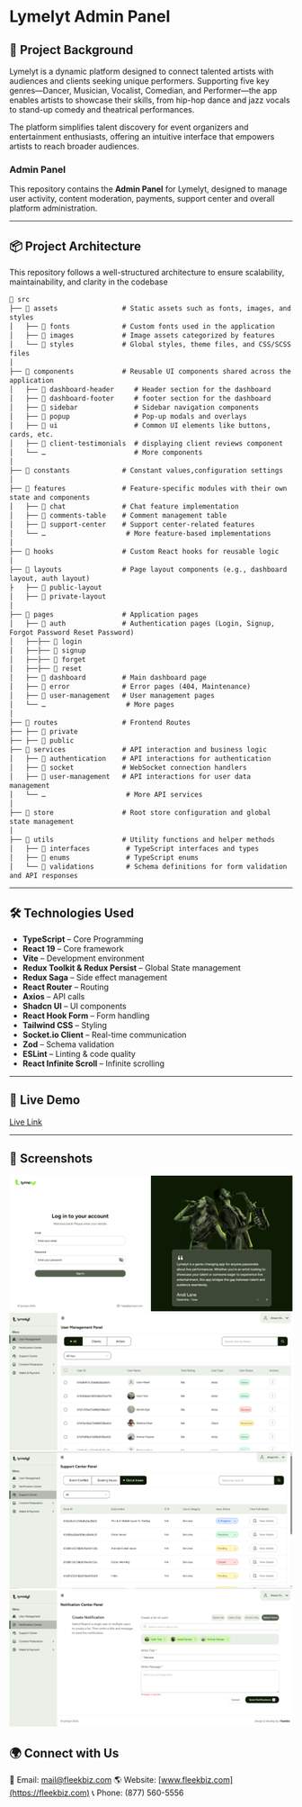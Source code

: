 # Lymelyt Admin Panel

## 🌟 Project Background
Lymelyt is a dynamic platform designed to connect talented artists with audiences and clients seeking unique performers. Supporting five key genres—Dancer, Musician, Vocalist, Comedian, and Performer—the app enables artists to showcase their skills, from hip-hop dance and jazz vocals to stand-up comedy and theatrical performances.

The platform simplifies talent discovery for event organizers and entertainment enthusiasts, offering an intuitive interface that empowers artists to reach broader audiences.

### **Admin Panel**
This repository contains the **Admin Panel** for Lymelyt, designed to manage user activity, content moderation, payments, support center and overall platform administration.

---

## 📦  Project Architecture
This repository follows a well-structured architecture to ensure scalability, maintainability, and clarity in the codebase
```
📂 src
├── 📂 assets                # Static assets such as fonts, images, and styles
│   ├── 📂 fonts             # Custom fonts used in the application
│   ├── 📂 images            # Image assets categorized by features
│   └── 📂 styles            # Global styles, theme files, and CSS/SCSS files
│
├── 📂 components            # Reusable UI components shared across the application
│   ├── 📂 dashboard-header     # Header section for the dashboard
│   ├── 📂 dashboard-footer     # footer section for the dashboard
│   ├── 📂 sidebar              # Sidebar navigation components
│   ├── 📂 popup                # Pop-up modals and overlays
│   ├── 📂 ui                   # Common UI elements like buttons, cards, etc.
│   ├── 📂 client-testimonials  # displaying client reviews component
│   └── …                      # More components
│
├── 📂 constants             # Constant values,configuration settings
│
├── 📂 features              # Feature-specific modules with their own state and components
│   ├── 📂 chat              # Chat feature implementation
│   ├── 📂 comments-table    # Comment management table
│   ├── 📂 support-center    # Support center-related features
│   └── …                    # More feature-based implementations
│
├── 📂 hooks                 # Custom React hooks for reusable logic
│
├── 📂 layouts               # Page layout components (e.g., dashboard layout, auth layout)
├   ├── 📂 public-layout    
│   ├── 📂 private-layout    
│
├── 📂 pages                 # Application pages
│   ├── 📂 auth              # Authentication pages (Login, Signup, Forgot Password Reset Password)
│   ├──├── 📂 login
│   ├──├── 📂 signup
│   ├──├── 📂 forget
│   ├──├── 📂 reset
│   ├── 📂 dashboard         # Main dashboard page
│   ├── 📂 error             # Error pages (404, Maintenance)
│   ├── 📂 user-management   # User management pages
│   └── …                    # More pages 
│
├── 📂 routes                # Frontend Routes 
├── ├── 📂 private           
├── ├── 📂 public 
├── 📂 services              # API interaction and business logic
│   ├── 📂 authentication    # API interactions for authentication
│   ├── 📂 socket            # WebSocket connection handlers
│   ├── 📂 user-management   # API interactions for user data management
│   └── …                    # More API services
│
├── 📂 store                 # Root store configuration and global state management
│
├── 📂 utils                 # Utility functions and helper methods
│   ├── 📂 interfaces         # TypeScript interfaces and types
│   ├── 📂 enums              # TypeScript enums
│   └── 📂 validations        # Schema definitions for form validation and API responses
```

---

## 🛠️ Technologies Used

- **TypeScript** – Core Programming
- **React 19** – Core framework
- **Vite** – Development environment
- **Redux Toolkit & Redux Persist** – Global State management
- **Redux Saga** – Side effect management
- **React Router** – Routing
- **Axios** – API calls
- **Shadcn UI** – UI components
- **React Hook Form** – Form handling
- **Tailwind CSS** – Styling
- **Socket.io Client** – Real-time communication
- **Zod** – Schema validation
- **ESLint** – Linting & code quality
- **React Infinite Scroll** – Infinite scrolling

---
## 🚀 Live Demo
[Live Link](https://yellow-mud-052b7890f.4.azurestaticapps.net/)

---

## 📸 Screenshots
![Login](https://raw.githubusercontent.com/fleekbiz/lymelyt-demo/main/assets/login.png)
![User Management Module](https://raw.githubusercontent.com/fleekbiz/lymelyt-demo/main/assets/user-managment.png)
![Support Center Module](https://raw.githubusercontent.com/fleekbiz/lymelyt-demo/main/assets/support-center.png)
![Notification Module](https://raw.githubusercontent.com/fleekbiz/lymelyt-demo/main/assets/notification.png)






## 🌍 Connect with Us
📧 Email: mail@fleekbiz.com
🌎 Website: [www.fleekbiz.com](https://fleekbiz.com) 
📞 Phone: (877) 560-5556


